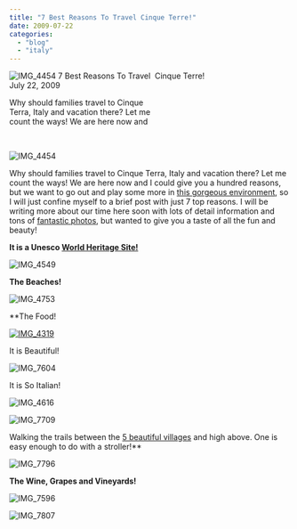 ```yaml
---
title: "7 Best Reasons To Travel Cinque Terre!"
date: 2009-07-22
categories: 
  - "blog"
  - "italy"
---
```


 ![IMG_4454](https://pub-ac94b3f306b24c0dba4238943c97f2e1.r2.dev/6a00e5502a950788330115712deac9970c.jpg) 7 Best Reasons To Travel  Cinque Terre!  
July 22, 2009

Why should families travel to Cinque  
Terra, Italy and vacation there? Let me  
count the ways! We are here now and

<!--more-->  

![IMG_4454](https://pub-ac94b3f306b24c0dba4238943c97f2e1.r2.dev/6a00e5502a950788330115712deb3a970c.jpg)

Why should families travel to Cinque Terra, Italy and vacation there? Let me count the ways! We are here now and I could give you a hundred reasons, but we want to go out and play some more in [this gorgeous environment,](http://en.wikipedia.org/wiki/Cinque_Terre) so I will just confine myself to a brief post with just 7 top reasons. I will be writing more about our time here soon with lots of detail information and tons of [fantastic photos](http://soultravelers3new.local/photos.html), but wanted to give you a taste of all the fun and beauty!

**It is a Unesco [World Heritage Site!](http://whc.unesco.org/en/list/826)**

![IMG_4549](https://pub-ac94b3f306b24c0dba4238943c97f2e1.r2.dev/6a00e5502a950788330115712deed9970c.jpg)

**The Beaches!**

![IMG_4753](https://pub-ac94b3f306b24c0dba4238943c97f2e1.r2.dev/6a00e5502a95078833011572226d48970b.jpg)

**The Food!  
  
[![IMG_4319](https://pub-ac94b3f306b24c0dba4238943c97f2e1.r2.dev/6a00e5502a95078833011572226dd1970b.jpg)](http://soultravelers3new.local/wp-content/uploads/wp-content/uploads/2025/09/6a00e5502a95078833011572226dd1970b-300x225.jpg)  
  
It is Beautiful!  
  
![IMG_7604](https://pub-ac94b3f306b24c0dba4238943c97f2e1.r2.dev/6a00e5502a95078833011572226e8a970b.jpg)  
  
It is So Italian!  
  
![IMG_4616](https://pub-ac94b3f306b24c0dba4238943c97f2e1.r2.dev/6a00e5502a95078833011572226ecc970b.jpg)  
  
![IMG_7709](https://pub-ac94b3f306b24c0dba4238943c97f2e1.r2.dev/6a00e5502a95078833011572226f49970b.jpg)  
  
Walking the trails between the [5 beautiful villages](http://adventures.bootsnall.com/trips-4436/cinque-terre-5-day-self-guided-walk.html) and high above. One is easy enough to do with a stroller!**

![IMG_7796](https://pub-ac94b3f306b24c0dba4238943c97f2e1.r2.dev/6a00e5502a95078833011572226f90970b.jpg)

**The Wine, Grapes and Vineyards!**

![IMG_7596](https://pub-ac94b3f306b24c0dba4238943c97f2e1.r2.dev/6a00e5502a950788330115712df282970c.jpg)

![IMG_7807](https://pub-ac94b3f306b24c0dba4238943c97f2e1.r2.dev/6a00e5502a950788330115712df2d0970c.jpg)
